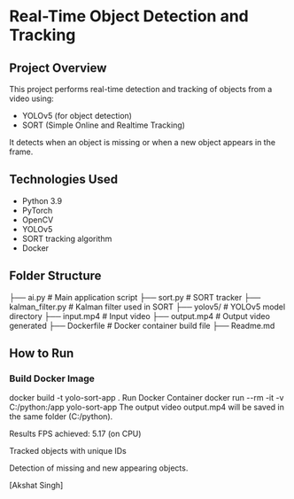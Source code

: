 # Real-Time Object Detection and Tracking 

## Project Overview
This project performs real-time detection and tracking of objects from a video using:
- YOLOv5 (for object detection)
- SORT (Simple Online and Realtime Tracking)

It detects when an object is missing or when a new object appears in the frame.

## Technologies Used
- Python 3.9
- PyTorch
- OpenCV
- YOLOv5
- SORT tracking algorithm
- Docker

## Folder Structure
├── ai.py # Main application script ├── sort.py # SORT tracker ├── kalman_filter.py # Kalman filter used in SORT ├── yolov5/ # YOLOv5 model directory ├── input.mp4 # Input video ├── output.mp4 # Output video generated ├── Dockerfile # Docker container build file ├── Readme.md


## How to Run

### Build Docker Image
docker build -t yolo-sort-app .
Run Docker Container
docker run --rm -it -v C:/python:/app yolo-sort-app
The output video output.mp4 will be saved in the same folder (C:/python).

Results
FPS achieved: 5.17 (on CPU)

Tracked objects with unique IDs

Detection of missing and new appearing objects.


[Akshat Singh]

